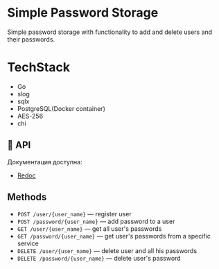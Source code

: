 # Simple Password Storage

Simple password storage with functionality to add and delete users and their passwords.

# TechStack 
- Go
- slog
- sqlx
- PostgreSQL(Docker container)
- AES-256
- chi

## 📘 API

Документация доступна:
- [Redoc](https://samyouraydl.github.io/passwordDB)

## Methods
- `POST /user/{user_name}` — register user
- `POST /password/{user_name}` — add password to a user
- `GET /user/{user_name}` — get all user's passwords
- `GET /password/{user_name}` — get user's passwords from a specific service
- `DELETE /user/{user_name}` — delete user and all his passwords
- `DELETE /password/{user_name}` — delete user's password
